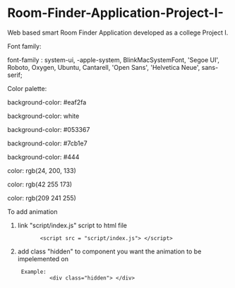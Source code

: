 # Room-Finder-Application-Project-I-
Web based smart Room Finder Application developed as a college Project I.



Font family:

font-family : system-ui, -apple-system, BlinkMacSystemFont, 'Segoe UI', Roboto, Oxygen, Ubuntu, Cantarell, 'Open Sans', 'Helvetica Neue', sans-serif;



Color palette:




    
background-color: #eaf2fa 

background-color: white 

background-color: #053367

background-color: #7cb1e7

background-color: #444


color: rgb(24, 200, 133)

color:  rgb(42 255 173)

color:  rgb(209 241 255)
  



To add animation

1. link "script/index.js" script to html file

              <script src = "script/index.js"> </script>


2. add class "hidden" to component you want the animation to be impelemented on


        Example:
                 <div class="hidden"> </div>




